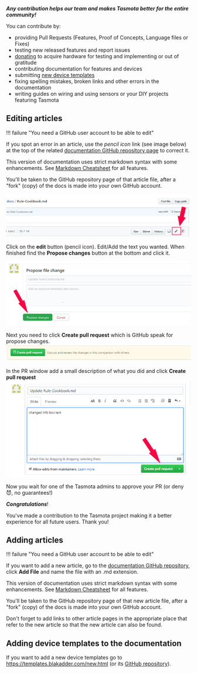 ***Any contribution helps our team and makes Tasmota better for the entire community!***

You can contribute by:

- providing Pull Requests (Features, Proof of Concepts, Language files or Fixes)
- testing new released features and report issues
- [donating](https://paypal.me/tasmota) to acquire hardware for testing and implementing or out of gratitude
- contributing documentation for features and devices
- submitting [new device templates](https://templates.blakadder.com/new.html) 
- fixing spelling mistakes, broken links and other errors in the documentation
- writing guides on wiring and using sensors or your DIY projects featuring Tasmota

## Editing articles

!!! failure "You need a GitHub user account to be able to edit"

If you spot an error in an article, use the *pencil icon* link (see image below) at the top of the related [documentation GitHub repository page](https://github.com/tasmota/docs) to correct it.

This version of documentation uses strict markdown syntax with some enhancements.
See [Markdown Cheatsheet](https://github.com/adam-p/markdown-here/wiki/Markdown-Cheatsheet) for all features.

You'll be taken to the GitHub repository page of that article file, after a "fork" (copy) of the docs is made into your own GitHub account.

![Edit file](_media/pr_tutorial_1.png)

Click on the **edit** button (pencil icon). Edit/Add the text you wanted. When finished find the **Propose changes** button at the bottom and click it.

![Propose file change](_media/pr_tutorial_2.png)

Next you need to click **Create pull request** which is GitHub speak for propose changes.
![Create pull request](_media/pr_tutorial_3.png)

In the PR window add a small description of what you did and click **Create pull request**
![Create pull request](_media/pr_tutorial_4.png)

Now you wait for one of the Tasmota admins to approve your PR (or deny :smiling_imp:, no guarantees!) 

_**Congratulations**_! 

You've made a contribution to the Tasmota project making it a better experience for all future users. Thank you!

## Adding articles

!!! failure "You need a GitHub user account to be able to edit"

If you want to add a new article, go to the [documentation GitHub repository](https://github.com/tasmota/docs), click **Add File** and name the file with an .md extension.

This version of documentation uses strict markdown syntax with some enhancements.
See [Markdown Cheatsheet](https://github.com/adam-p/markdown-here/wiki/Markdown-Cheatsheet) for all features.

You'll be taken to the GitHub repository page of that new article file, after a "fork" (copy) of the docs is made into your own GitHub account.

Don't forget to add links to other article pages in the appropriate place that refer to the new article so that the new article can also be found.

## Adding device templates to the documentation

If you want to add a new device templates go to <https://templates.blakadder.com/new.html> (or its [GitHub repository](https://github.com/blakadder/templates)).
